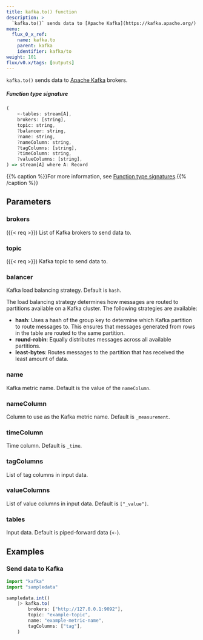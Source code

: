 ```yaml
---
title: kafka.to() function
description: >
  `kafka.to()` sends data to [Apache Kafka](https://kafka.apache.org/) brokers.
menu:
  flux_0_x_ref:
    name: kafka.to
    parent: kafka
    identifier: kafka/to
weight: 101
flux/v0.x/tags: [outputs]
---
```


<!------------------------------------------------------------------------------

IMPORTANT: This page was generated from comments in the Flux source code. Any
edits made directly to this page will be overwritten the next time the
documentation is generated. 

To make updates to this documentation, update the function comments above the
function definition in the Flux source code:

https://github.com/influxdata/flux/blob/master/stdlib/kafka/kafka.flux#L49-L61

Contributing to Flux: https://github.com/influxdata/flux#contributing
Fluxdoc syntax: https://github.com/influxdata/flux/blob/master/docs/fluxdoc.md

------------------------------------------------------------------------------->

`kafka.to()` sends data to [Apache Kafka](https://kafka.apache.org/) brokers.



##### Function type signature

```js
(
    <-tables: stream[A],
    brokers: [string],
    topic: string,
    ?balancer: string,
    ?name: string,
    ?nameColumn: string,
    ?tagColumns: [string],
    ?timeColumn: string,
    ?valueColumns: [string],
) => stream[A] where A: Record
```

{{% caption %}}For more information, see [Function type signatures](/flux/v0.x/function-type-signatures/).{{% /caption %}}

## Parameters

### brokers
({{< req >}})
List of Kafka brokers to send data to.



### topic
({{< req >}})
Kafka topic to send data to.



### balancer

Kafka load balancing strategy. Default is `hash`.

The load balancing strategy determines how messages are routed to partitions
available on a Kafka cluster. The following strategies are available:
- **hash**: Uses a hash of the group key to determine which Kafka
partition to route messages to. This ensures that messages generated from
rows in the table are routed to the same partition.
- **round-robin**: Equally distributes messages across all available partitions.
- **least-bytes**: Routes messages to the partition that has received the
least amount of data.

### name

Kafka metric name. Default is the value of the `nameColumn`.



### nameColumn

Column to use as the Kafka metric name.
Default is `_measurement`.



### timeColumn

Time column. Default is `_time`.



### tagColumns

List of tag columns in input data.



### valueColumns

List of value columns in input data. Default is `["_value"]`.



### tables

Input data. Default is piped-forward data (`<-`).




## Examples

### Send data to Kafka

```js
import "kafka"
import "sampledata"

sampledata.int()
    |> kafka.to(
        brokers: ["http://127.0.0.1:9092"],
        topic: "example-topic",
        name: "example-metric-name",
        tagColumns: ["tag"],
    )

```

